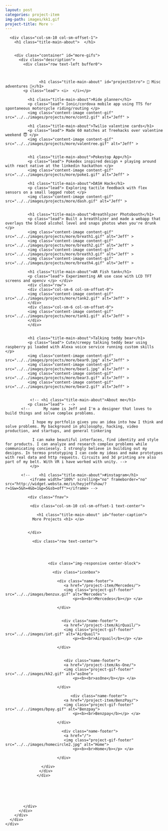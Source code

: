 ```yaml
---
layout: post
categories: project-item
img-path: images/kk1.gif
project-title: More ✨
---
```





<div class="container">
  <div class="description">
    <div class="row text-left">

      <div class="col-sm-10 col-sm-offset-1">
        <h1 class="title-main-about">  </h1>


        <div class="container" id="more-gifs">
          <div class="description">
            <div class="row text-left buffer0">



                   <h1 class="title-main-about" id="projectIntro"> 🌈 Misc adventures 🌈</h1>
            <p class="lead"> <i>  </i></p>


<!--
                 <h1 class="title-main-about">Communities I'm a part of that you shoud totally check out</h1>
              <p class="lead">

              CPC (Cardinal Pitch Club) <br>
              HH Design (Hackathon Hackers) <br>
              AIGA (American Institute of Graphic Arts)<br>
              TechShop <br>

               </p> -->






              <h1 class="title-main-about">Ride planner</h1>
              <p class="lead"> Ionic/cordova mobile app using TTS for spontaneous motorcycle riding/routing </p>
              <img class="content-image content-gif" src="../../images/projects/more/cont2.gif" alt="Jeff" >

              <h1 class="title-main-about">Twilio valentine cards</h1>
              <p class="lead"> Made 60 matches at Treehacks over valentine weekend 😇 </p>
              <img class="content-image content-gif" src="../../images/projects/more/valentree.gif" alt="Jeff" >


              <h1 class="title-main-about">Pokestop App</h1>
              <p class="lead"> Pokedex inspired design + playing around with react native at the linkedin hackathon </p>
              <img class="content-image content-gif" src="../../images/projects/more/poke1.gif" alt="Jeff" >

              <h1 class="title-main-about">DASH Hack</h1>
              <p class="lead"> Exploring tactile feedback with flex sensors on a small legged robot </p>
              <img class="content-image content-gif" src="../../images/projects/more/dash.gif" alt="Jeff" >


              <h1 class="title-main-about">Breathlyzer Photobooth</h1>
              <p class="lead"> Built a breathlyzer and made a webapp that overlays the blood alcohol level and snaps photos when you're drunk </p>
              <img class="content-image content-gif" src="../../images/projects/more/breath1.gif" alt="Jeff" >
              <img class="content-image content-gif" src="../../images/projects/more/breath2.gif" alt="Jeff" >
              <img class="content-image content-gif" src="../../images/projects/more/breath3.gif" alt="Jeff" >
              <img class="content-image content-gif" src="../../images/projects/more/breath4.gif" alt="Jeff" >

              <h1 class="title-main-about">AR Fish tank</h1>
              <p class="lead"> Experimenting AR use case with LCD TFT screens and opencv </p> </div>
              <div class="row">
              <div class="col-sm-6 col-sm-offset-0">
              <img class="content-image content-gif" src="../../images/projects/more/tank2.gif" alt="Jeff" >
              </div>
              <div class="col-sm-6 col-sm-offset-0">
              <img class="content-image content-gif" src="../../images/projects/more/tank1.gif" alt="Jeff" >
              </div>
              </div>


              <h1 class="title-main-about">Talking teddy bear</h1>
              <p class="lead"> Cute/creepy talking teddy bear using raspberry pi loaded with Alexa voice service running custom skills </p>
              <img class="content-image content-gif" src="../../images/projects/more/bear0.jpg" alt="Jeff" >
              <img class="content-image content-gif" src="../../images/projects/more/bear1.jpg" alt="Jeff" >
              <img class="content-image content-gif" src="../../images/projects/more/bear3.gif" alt="Jeff" >
              <img class="content-image content-gif" src="../../images/projects/more/bear2.gif" alt="Jeff" >


               <!-- <h1 class="title-main-about">About me</h1>
              <p class="lead">  -->
           <!--      My name is Jeff and I'm a designer that loves to build things and solve complex problems.

                I hope my portfolio gives you an idea into how I think and solve problems. My background in philosophy, hacking, video production, and startups, and general tinkering

                I can make beautiful interfaces, find identity and style for products. I can analyze and research complex problems while communicating conciesely. I strongly believe in building out my designs. In termso prototyping I can code my ideas and make prototypes with real data and http requests. Circuits and 3d printing are also part of my belt. With VR i have worked with unity. -->
               </p>





<!--
              <h1 class="title-main-about">TBT jammin w/ friends</h1>
              <iframe width="100%" height="450" scrolling="no" frameborder="no" src="https://w.soundcloud.com/player/?url=https%3A//api.soundcloud.com/users/33963267&amp;auto_play=false&amp;hide_related=false&amp;show_comments=true&amp;show_user=true&amp;show_reposts=false&amp;visual=true"></iframe>

 -->
           <!--    <h1 class="title-main-about">#instagram</h1>
               <iframe width="100%" scrolling="no" frameborder="no" src="http://widget.websta.me/in/heyjeffshaw/?r=1&w=5&h=4&b=1&p=5&sb=off"></iframe> -->



<!--
           <embed class="resume" src="../../images/rresume.pdf" alt="pdf viewer only" width="100%" height="500px" alt="pdf" pluginspage="http://www.adobe.com/products/acrobat/readstep2.html">

              <div class="embed-responsive embed-responsive-4by3">
                  <iframe class="embed-responsive-item" src="../../images/rresume.pdf"></iframe>
                </div>

                <!-- DESKTOP FOOTER NAV -->

              <div class="fnav">

               <div class="col-sm-10 col-sm-offset-1 text-center">

                  <h1 class="title-main-about" id="footer-caption">
                More Projects <h1> </a>


              </div>

                <div class="row text-center">




                       <div class="img-responsive center-block">

                         <div class="iconbox">

                           <div class="name-footer">
                              <a href="/project-item/Mercedes/">
                              <img class="project-gif-footer" src="../../images/benzux.gif" alt="Mercedes">
                                  <p><b><br>Mercedes</b></p> </a>

                           </div>


                             <div class="name-footer">
                              <a href="/project-item/AirQuail/">
                              <img class="project-gif-footer" src="../../images/iot.gif" alt="AirQuail">
                                  <p><b><br>Airquail</b></p> </a>

                           </div>


                              <div class="name-footer">
                              <a href="/project-item/As-One/">
                              <img class="project-gif-footer" src="../../images/kk2.gif" alt="asOne">
                                  <p><b><br>asOne</b></p> </a>

                           </div>

                                 <div class="name-footer">
                              <a href="/project-item/BenzPay/">
                              <img class="project-gif-footer" src="../../images/bpay.gif" alt="Benzpay">
                                  <p><b><br>Benzpay</b></p> </a>

                           </div>



<!--
                            <div class="name-footer">
                              <a href="/project-item/More-Projects/">
                              <img class="project-gif-footer" src="../../images/kk1.gif" alt="Other">
                                  <p><b><br>More</b></p> </a>

                           </div> -->

                             <div class="name-footer">
                              <a href="/">
                              <img class="project-gif-footer" src="../../images/homecircle2.jpg" alt="Home">
                                  <p><b><br>Home</b></p> </a>

                           </div>

                    </div>
                   </div>
                  </div>






            </div>
          </div>
        </div>
      </div>
    </div>
  </div>
</div>
